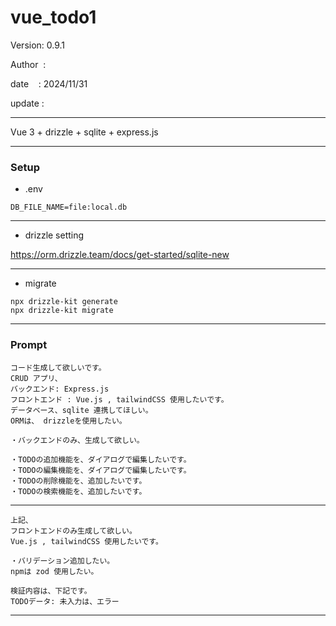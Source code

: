﻿# vue_todo1

 Version: 0.9.1

 Author  :
 
 date    : 2024/11/31

 update :

***

Vue 3 + drizzle + sqlite + express.js

***
### Setup
* .env
```
DB_FILE_NAME=file:local.db
```

***
* drizzle setting

https://orm.drizzle.team/docs/get-started/sqlite-new

***
* migrate
```
npx drizzle-kit generate
npx drizzle-kit migrate
```
***
### Prompt


```
コード生成して欲しいです。
CRUD アプリ、
バックエンド: Express.js
フロントエンド : Vue.js , tailwindCSS 使用したいです。
データベース、sqlite 連携してほしい。
ORMは、 drizzleを使用したい。

・バックエンドのみ、生成して欲しい。

・TODOの追加機能を、ダイアログで編集したいです。
・TODOの編集機能を、ダイアログで編集したいです。
・TODOの削除機能を、追加したいです。
・TODOの検索機能を、追加したいです。

```
***
```
上記、
フロントエンドのみ生成して欲しい。
Vue.js , tailwindCSS 使用したいです。

・バリデーション追加したい。
npmは zod 使用したい。

検証内容は、下記です。
TODOデータ: 未入力は、エラー
```


***

